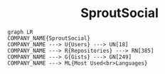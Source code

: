 <h1 align="center">SproutSocial</h1>

```mermaid
graph LR
COMPANY_NAME{SproutSocial}
COMPANY_NAME ---> U{Users} ---> UN[18]
COMPANY_NAME ---> R{Repositories} ---> RN[385]
COMPANY_NAME ---> G{Gists} ---> GN[249]
COMPANY_NAME ---> ML{Most Used<br>Languages}
```
